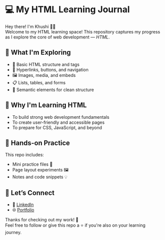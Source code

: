 # 💻 My HTML Learning Journal

Hey there! I'm Khushi 🙋‍♀  
Welcome to my HTML learning space! This repository captures my progress as I explore the core of web development — *HTML*.

## 🌱 What I'm Exploring

- 📄 Basic HTML structure and tags
- 🔗 Hyperlinks, buttons, and navigation
- 🖼 Images, media, and embeds
- 📋 Lists, tables, and forms
- 🧱 Semantic elements for clean structure

## 🚀 Why I'm Learning HTML

- To build strong web development fundamentals
- To create user-friendly and accessible pages
- To prepare for CSS, JavaScript, and beyond

## 🧰 Hands-on Practice

This repo includes:
- Mini practice files 📝
- Page layout experiments 🖼
- Notes and code snippets 💡

## 🤝 Let’s Connect

- 💼 [LinkedIn](https://www.linkedin.com/in/khushi45)
- 🌐 [Portfolio](https://khushi45.netlify.app)

Thanks for checking out my work! 🌟  
Feel free to follow or give this repo a ⭐ if you're also on your learning journey.